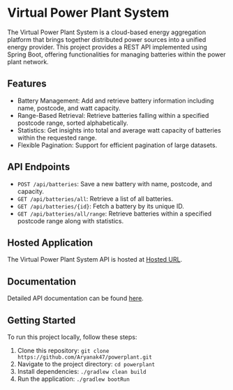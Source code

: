 # Virtual Power Plant System

The Virtual Power Plant System is a cloud-based energy aggregation platform that brings together distributed power sources into a unified energy provider. This project provides a REST API implemented using Spring Boot, offering functionalities for managing batteries within the power plant network.

## Features

- Battery Management: Add and retrieve battery information including name, postcode, and watt capacity.
- Range-Based Retrieval: Retrieve batteries falling within a specified postcode range, sorted alphabetically.
- Statistics: Get insights into total and average watt capacity of batteries within the requested range.
- Flexible Pagination: Support for efficient pagination of large datasets.

## API Endpoints

- `POST /api/batteries`: Save a new battery with name, postcode, and capacity.
- `GET /api/batteries/all`: Retrieve a list of all batteries.
- `GET /api/batteries/{id}`: Fetch a battery by its unique ID.
- `GET /api/batteries/all/range`: Retrieve batteries within a specified postcode range along with statistics.

## Hosted Application

The Virtual Power Plant System API is hosted at [Hosted URL](https://power-plant.onrender.com).

## Documentation

Detailed API documentation can be found [here](https://documenter.getpostman.com/view/11023757/2s9Xy2PBpb).

## Getting Started

To run this project locally, follow these steps:

1. Clone this repository: `git clone https://github.com/Aryanak47/powerplant.git`
2. Navigate to the project directory: `cd powerplant`
3. Install dependencies: `./gradlew clean build`
4. Run the application: `./gradlew bootRun`


